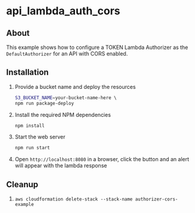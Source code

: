 # api_lambda_auth_cors

## About

This example shows how to configure a TOKEN Lambda Authorizer as the `DefaultAuthorizer` for an API with CORS enabled.

## Installation

1. Provide a bucket name and deploy the resources
    ```bash 
    S3_BUCKET_NAME=your-bucket-name-here \ 
    npm run package-deploy
    ```
1. Install the required NPM dependencies
    ```bash
    npm install
    ```
1. Start the web server
    ```bash
    npm run start
    ```
1. Open `http://localhost:8080` in a browser, click the button and an alert will appear with the lambda response

## Cleanup

1. `aws cloudformation delete-stack --stack-name authorizer-cors-example`
